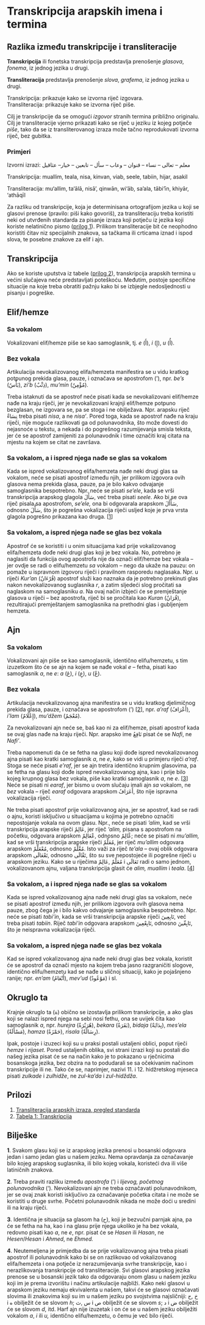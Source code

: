 # Transkripcija arapskih imena i termina

## Razlika između transkripcije i transliteracije

**Transkripcija** ili fonetska transkripcija predstavlja prenošenje _glasova_, _fonema_, iz jednog jezika u drugi.

**Transliteracija** predstavlja prenošenje _slova_, _grafema_, iz jednog jezika u drugi.

Transkripcija: prikazuje kako se izvorna riječ izgovara.  
Transliteracija: prikazuje kako se izvorna riječ piše.

Cilj je transkripcije da se omogući _izgovor_ stranih termina približno originalu.  
Cilj je transliteracije vjerno prikazati kako se riječ u jeziku iz kojeg potječe _piše_, tako da se iz transliterovanog izraza može tačno reprodukovati izvorna riječ, bez gubitka.

### Primjeri

Izvorni izrazi: معلم – تعالى – نساء – قنوان – وعاب – سأل – تابعين – خيار– عثاقيل

Transkripcija: muallim, teala, nisa, kinvan, viab, seele, tabiin, hijar, asakil

Transliteracija: mu‘allim, ta‘ālā, nisā’, qinwān, wi‘āb, sa’ala, tābi‘īn, khiyār, ‘athāqīl

Za razliku od transkripcije, koja je determinisana ortografijom jezika u koji se glasovi prenose \(pravilo: piši kako govoriš\), za transliteraciju treba koristiti neki od utvrđenih standarda za pisanje izraza koji potječu iz jezika koji koriste nelatinično pismo \([prilog 1](https://drive.google.com/file/d/1LOIxRMl-5rer1g5Kebul4v0QeNOItnin/view?usp=sharing)\). Prilikom transliteracije bit će neophodno koristiti čitav niz specijalnih znakova, sa tačkama ili crticama iznad i ispod slova, te posebne znakove za elif i ajn.

## Transkripcija

Ako se koriste uputstva iz tabele \([prilog 2](https://drive.google.com/file/d/1Ro6_gMfSX8RarA7v4VdrUGXr4aztyGSR/view?usp=sharing)\), transkripcija arapskih termina u većini slučajeva neće predstavljati poteškoću. Međutim, postoje specifične situacije na koje treba obratiti pažnju kako bi se izbjegle nedosljednosti u pisanju i pogreške.

## Elif/hemze

### Sa vokalom

Vokalizovani elif/hemze piše se kao samoglasnik, tj. _e_ \(أَ\), _i_ \(إِ\), _u_ \(أُ\).

### Bez vokala

Artikulacija nevokalizovanog elifa/hemzeta manifestira se u vidu kratkog potpunog prekida glasa, pauze, i označava se apostrofom \(’\), npr. _be’s_ \(بَأْسٌ\), _zi’b_ \(ذِئْبٌ\), _mu’min_ \(مُؤْمِنٌ\).

Treba istaknuti da se apostrof neće pisati kada se nevokalizovani elif/hemze nađe na kraju riječi, jer je nevokalizovani krajnji elif/hemze potpuno bezglasan, ne izgovara se, pa se stoga i ne obilježava. Npr. arapsku riječ نِسَاءٌ treba pisati _nisa_, a ne _nisa’_. Pored toga, kada se apostrof nađe na kraju riječi, nije moguće razlikovati ga od polunavodnika, što može dovesti do nejasnoće u tekstu, a nekada i do pogrešnog razumijevanja smisla teksta, jer će se apostrof zamijeniti za polunavodnik i time označiti kraj citata na mjestu na kojem se citat ne završava.

### Sa vokalom, a i ispred njega nađe se glas sa vokalom

Kada se ispred vokalizovanog elifa/hemzeta nađe neki drugi glas sa vokalom, neće se pisati apostrof između njih, jer prilikom izgovora ovih glasova nema prekida glasa, pauze, pa je bilo kakvo odvajanje samoglasnika bespotrebno. Npr. neće se pisati _se’ele_, kada se vrši transkripcija arapskog glagola سَأَلَ, već treba pisati _seele_. Ako bi se ova riječ pisala sa apostrofom, _se’ele,_ ona bi odgovarala arapskom سَأْأَلَ, odnosno سَأَّلَ, što je pogrešna vokalizacija riječi usljed koje je prva vrsta glagola pogrešno prikazana kao druga. \[[1](transkripcija-arapskih-imena-i-termina.md#biljeske)\]

### Sa vokalom, a ispred njega nađe se glas bez vokala

Apostrof će se koristiti i u onim situacijama kad prije vokalizovanog elifa/hemzeta dođe neki drugi glas koji je bez vokala. No, potrebno je naglasiti da funkcija ovog apostrofa nije da označi elif/hemze bez vokala – jer ovdje se radi o elifu/hemzetu _sa_ vokalom – nego da ukaže na pauzu: on pomaže u ispravnom izgovoru riječi i pravilnom rasporedu naglasaka. Npr. u riječi _Kur’an_ \(قُرْءَانٌ\) apostrof služi kao naznaka da je potrebno prekinuti glas nakon nevokalizovanog suglasnika _r_, a zatim sljedeći slog pročitati sa naglaskom na samoglasniku _a_. Na ovaj način izbjeći će se premještanje glasova u riječi – bez apostrofa, riječ bi se pročitala kao _Kuran_ \(قُرَانٌ\), rezultirajući premještanjem samoglasnika na prethodni glas i gubljenjem hemzeta.

## Ajn

### Sa vokalom

Vokalizovani ajn piše se kao samoglasnik, identično elifu/hemzetu, s tim izuzetkom što će se ajn na kojem se nađe vokal _e_ – fetha, pisati kao samoglasnik _a_, ne _e_: _a_ \(عَ\), _i_ \(عِ\), _u_ \(عُ\).

### Bez vokala

Artikulacija nevokalizovanog ajna manifestira se u vidu kratkog djelimičnog prekida glasa, pauze, i označava se apostrofom \(’\) \[[2](transkripcija-arapskih-imena-i-termina.md#biljeske)\], npr. _a’raf_ \(أَعْرَافُ\), _i’lam_ \(إِعْلَامٌ\), _mu’džem_ \(مُعْجَمٌ\).

Za nevokalizovani ajn neće se, baš kao ni za elif/hemze, pisati apostrof kada se ovaj glas nađe na kraju riječi. Npr. arapsko ime نَافِعُ pisat će se _Nafi_, ne _Nafi’_.

Treba napomenuti da će se fetha na glasu koji dođe ispred nevokalizovanog ajna pisati kao kratki samoglasnik _a_, ne _e_, kako se vidi u primjeru riječi _a’raf_. Stoga se neće pisati _e’raf_, jer se ajn tretira identično krupnim glasovima, pa se fetha na glasu koji dođe ispred nevokalizovanog ajna, kao i prije bilo kojeg krupnog glasa bez vokala, piše kao kratki samoglasnik _a_, ne _e_. \[[3](transkripcija-arapskih-imena-i-termina.md#biljeske)\] Neće se pisati ni _earaf_, jer bismo u ovom slučaju imali ajn _sa_ vokalom, ne _bez_ vokala – riječ _earaf_ odgovara arapskom أَعَرَافُ, što nije ispravna vokalizacija riječi.

Ne treba pisati apostrof prije vokalizovanog ajna, jer se apostrof, kad se radi o ajnu, koristi isključivo u situacijama u kojima je potrebno označiti nepostojanje vokala na ovom glasu. Npr., neće se pisati _’alim_, kad se vrši transkripcija arapske riječi عَالِمٌ, jer riječ _’alim,_ pisana s apostrofom na početku, odgovara arapskom عْعَالِمٌ, odnosno عَّالِمٌ; neće se pisati ni _mu’allim,_ kad se vrši transkripcija arapske riječi مُعَلِّمٌ, jer riječ _mu’allim_ odgovara arapskom مُعْعَلِّمٌ, odnosno مُعَّلِّمٌ. Isto važi za riječ _te’ala_ – ovaj oblik odgovara arapskom تَعْعَالَى, odnosno تَعَّالَى, što su sve nepostojeće ili pogrešne riječi u arapskom jeziku. Kako se u riječima مُعَلِّمٌ ,عَالِمٌ i تَعَالَى radi o samo jednom, vokalizovanom ajnu, valjana transkripcija glasit će _alim, muallim_ i _teala_. \[[4](transkripcija-arapskih-imena-i-termina.md#biljeske)\]

### Sa vokalom, a i ispred njega nađe se glas sa vokalom

Kada se ispred vokalizovanog ajna nađe neki drugi glas sa vokalom, neće se pisati apostrof između njih, jer prilikom izgovora ovih glasova nema pauze, zbog čega je i bilo kakvo odvajanje samoglasnika bespotrebno. Npr. neće se pisati _tabi’in_, kada se vrši transkripcija arapske riječi تَابِعِينَ, već treba pisati _tabiin_. Riječ _tabi’in_ odgovara arapskom تَابِعْعِينَ, odnosno تَابِعِّينَ, što je neispravna vokalizacija riječi.

### Sa vokalom, a ispred njega nađe se glas bez vokala

Kad se ispred vokalizovanog ajna nađe neki drugi glas bez vokala, koristit će se apostrof da označi mjesto na kojem treba jasno razgraničiti slogove, identično elifu/hemzetu kad se nađe u sličnoj situaciji, kako je pojašnjeno ranije; npr. _en’am_ \(أَنْعَامُ\), _mev’ud_ \(مَوْعُودٌ\) i sl.

## Okruglo ta

Krajnje okruglo ta \(ة\) obično se izostavlja prilikom transkripcije, a ako glas koji se nalazi ispred njega na sebi nosi fethu, ona se uvijek čita kao samoglasnik _a_, npr. _hurejra_ \(هُرَيْرَةٌ\), _bekara_ \(بَقَرَةٌ\), _bidaja_ \(بِدَايَةٌ\), _mes’ela_ \(مَسْأَلَةٌ\), _hamza_ \(حَمْزَةُ\), _risala_ \(رِسَالَةٌ\).

Ipak, postoje i izuzeci koji su u praksi postali ustaljeni oblici, poput riječi _hemze_ i _rijaset_. Pored ustaljenih oblika, svi strani izrazi koji su postali dio našeg jezika pisat će se na način kako je to pokazano u rječnicima bosanskoga jezika, bez obzira na to podudarali se sa očekivanim načinom transkripcije ili ne. Tako će se, naprimjer, nazivi 11. i 12. hidžretskog mjeseca pisati _zulkade_ i _zulhidže_, ne _zul-ka’da_ i _zul-hidždža_.

## Prilozi

1. [Transliteracija arapskih izraza, pregled standarda](https://drive.google.com/open?id=0B0PIwWDfm0ITaVhubGtpR0ZNaUU)  
2. [Tabela 1: Transkripcija](https://drive.google.com/open?id=0B0PIwWDfm0ITTUNhRWtOZ1Rmemc)

## Bilješke

**1**. Svakom glasu koji se iz arapskog jezika prenosi u bosanski odgovara jedan i samo jedan glas u našem jeziku. Nema opravdanja za označavanje bilo kojeg arapskog suglasnika, ili bilo kojeg vokala, koristeći dva ili više latiničnih znakova.

**2**. Treba praviti razliku između _apostrofa_ \(’\) i _lijevog,_ _početnog polunavodnika_ \(‘\). Nevokalizovani ajn ne treba označavati polunavodnikom, jer se ovaj znak koristi isključivo za označavanje početka citata i ne može se koristiti u druge svrhe. Početni polunavodnik nikada ne može doći u sredini ili na kraju riječi.

**3**. Identična je situacija sa glasom ha \(ح\), koji je bezvučni parnjak ajna, pa će se fetha na ha, kao i na glasu prije njega ukoliko je ha bez vokala, redovno pisati kao _a_, ne _e_, npr. pisat će se _Hasen_ ili _Hasan_, ne _Hesen_/_Hesan_ i _Ahmed_, ne _Ehmed._

**4**. Neutemeljena je primjedba da se prije vokalizovanog ajna treba pisati apostrof ili polunavodnik kako bi se on razlikovao od vokalizovanog elifa/hemzeta i ona potječe iz nerazumijevanja svrhe transkripcije, kao i nerazlikovanja transkripcije od transliteracije. Svi glasovi arapskog jezika prenose se u bosanski jezik tako da odgovaraju onom glasu u našem jeziku koji im je prema izvorištu i načinu artikulacije najbliži. Kako neki glasovi u arapskom jeziku nemaju ekvivalenta u našem, takvi će se glasovi označavati slovima ili znakovima koji su im u našem jeziku po svojstvima najsličniji: خ ,ح i ه obilježit će se slovom _h_; س ,ث i ص obilježit će se slovom _s_; د i ض obilježit će se slovom _d_, itd. Harf ajn nije izuzetak i on će se u našem jeziku obilježiti vokalom _a_, _i_ ili _u,_ identično elifu/hemzetu, o čemu je već bilo riječi.

